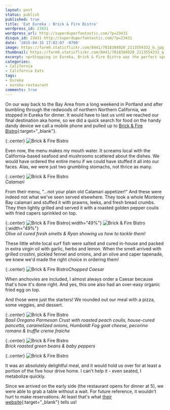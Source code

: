 ```yaml
---
layout: post
status: publish
published: true
title: 'Eat Eureka : Brick & Fire Bistro'
wordpress_id: 23431
wordpress_url: http://superduperfantastic.com/?p=23431
disqus_id: 23431 http://superduperfantastic.com/?p=23431
date: '2015-04-15 17:02:07 -0700'
image: https://farm9.staticflickr.com/8441/7818384920_2113554332_b.jpg
thumbnail: https://farm9.staticflickr.com/8441/7818384920_2113554332_q.jpg
excerpt: <p>Stopping in Eureka, Brick & Fire Bistro was the perfect spot for a bite to eat - a blend of local harvest and Mediterranean tradition.</p>
categories:
- California
- California Eats
tags:
- Eureka
- eureka-restaurant
comments: true
---
```

On our way back to the Bay Area from a long weekend in Portland and after bumbling through the redwoods of northern Northern California, we stopped in Eureka for dinner. It would have to last us until we reached our final destination aka home, so we did a quick search for food on the handy dandy device we call a mobile phone and pulled up to [Brick & Fire Bistro](http://www.brickandfirebistro.com/ "Brick & Fire Bistro"){:target="_blank"}.

{:.center}
![Brick & Fire Bistro](https://farm9.staticflickr.com/8287/7817501948_50d0fba5f2_b.jpg)

Even now, the menu makes my mouth water. It screams local with the California-based seafood and mushrooms scattered about the dishes. We would have ordered the entire menu if we could have stuffed it all into our faces. Alas, we were just two grumbling stomachs, not thrice as many.

{:.center}
![Brick & Fire Bistro](https://farm9.staticflickr.com/8295/7818377708_bb1c410588_b.jpg)  
_Calamari_

From their menu, "...not your plain old Calamari appetizer!" And these were indeed not what we've seen served elsewhere. They took a whole Monterey Bay calamari and stuffed it with prawns, leeks, and fresh bread crumbs. They then lightly grilled and served it with a roasted golden pepper coulis with fried capers sprinkled on top.

{:.center}
![Brick & Fire Bistro](https://farm9.staticflickr.com/8295/7818376322_4d066cc044.jpg){:width="49%"} ![Brick & Fire Bistro](https://farm9.staticflickr.com/8438/7818381008_eb1e7f73ff.jpg){:width="49%"}  
_Olive oil cured fresh smelts & Ryan showing us how to tackle them!_

These little white local surf fish were salted and cured in-house and packed in extra virgin oil with garlic, herbs and lemon. When the smelt arrived with grilled crostini, pickled fennel and onions, and an olive and caper tapenade, we knew we'd made the right choice in ordering them!

{:.center}
![Brick & Fire Bistro](https://farm8.staticflickr.com/7275/7818383622_5bea8ac28b_b.jpg)_Chopped Caesar_

When anchovies are included, I almost always order a Caesar because that's how it's done right. And yes, this one also had an over-easy organic fried egg on top.

And those were just the starters! We rounded out our meal with a pizza, some veggies, and dessert.

{:.center}
![Brick & Fire Bistro](https://farm9.staticflickr.com/8441/7818384920_2113554332_b.jpg)  
_Basil Oregano Parmesan Crust with roasted peach coulis, house-cured pancetta, caramelized onions, Humboldt Fog goat cheese, pecorino romano & truffle creme fraiche_

{:.center}
![Brick & Fire Bistro](https://farm9.staticflickr.com/8296/7818385910_5531b47045_b.jpg)  
_Brick roasted green beans & baby peppers_

{:.center}
![Brick & Fire Bistro](https://farm9.staticflickr.com/8440/7818387912_82690868b8_b.jpg)

It was an absolutely delightful meal, and it would hold us over for at least a portion of the five hour drive home. I can't help it - even seated, I metabolize quickly.

Since we arrived on the early side (the restaurant opens for dinner at 5), we were able to grab a table without a wait. For future reference, it wouldn't hurt to make reservations. At least that's what [their website](http://www.brickandfirebistro.com/ "Brick & Fire Bistro"){:target="_blank"} tells us!
